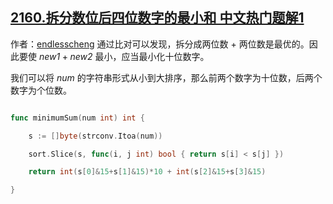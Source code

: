 ## [2160.拆分数位后四位数字的最小和 中文热门题解1](https://leetcode.cn/problems/minimum-sum-of-four-digit-number-after-splitting-digits/solutions/100000/tan-xin-pai-xu-by-endlesscheng-dkq1)

作者：[endlesscheng](https://leetcode.cn/u/endlesscheng)
通过比对可以发现，拆分成两位数 + 两位数是最优的。因此要使 $\textit{new1}+\textit{new2}$ 最小，应当最小化十位数字。

我们可以将 $\textit{num}$ 的字符串形式从小到大排序，那么前两个数字为十位数，后两个数字为个位数。

```go
func minimumSum(num int) int {
	s := []byte(strconv.Itoa(num))
	sort.Slice(s, func(i, j int) bool { return s[i] < s[j] })
	return int(s[0]&15+s[1]&15)*10 + int(s[2]&15+s[3]&15)
}
```
